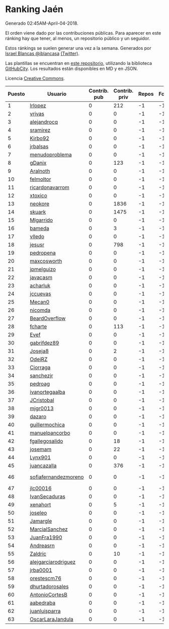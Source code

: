 # Ranking Jaén

Generado 02:45AM-April-04-2018.

El orden viene dado por las contribuciones públicas. Para aparecer en este ránking hay que tener, al menos, un repositorio público y un seguidor.

Estos ránkings se suelen generar una vez a la semana. Generados por [Israel Blancas @iblancasa](https://github.com/iblancasa/) [(Twitter)](https://twitter.com/iblancasa).

Las plantillas se encuentran en [este repositorio](https://github.com/iblancasa/GH-Spanish-Ranking), utilizando la biblioteca [GitHubCity](https://github.com/iblancasa/GitHubCity). Los resultados están disponibles en MD y en JSON.

Licencia [Creative Commons](https://creativecommons.org/licenses/by/4.0/).

| Puesto   |  Usuario  | Contrib. pub | Contrib. priv |Repos| Followers | Desde |  Avatar  |
|----------|-----------|--------------|---------------|-----|-----------|-------|----------|
|1|[lrlopez](https://github.com/lrlopez)|0|212|-1|-1||![lrlopez]()|
|2|[vrivas](https://github.com/vrivas)|0|0|-1|-1||![vrivas]()|
|3|[alejandrocq](https://github.com/alejandrocq)|0|0|-1|-1||![alejandrocq]()|
|4|[sramirez](https://github.com/sramirez)|0|0|-1|-1||![sramirez]()|
|5|[Kirbo92](https://github.com/Kirbo92)|0|0|-1|-1||![Kirbo92]()|
|6|[jrbalsas](https://github.com/jrbalsas)|0|0|-1|-1||![jrbalsas]()|
|7|[menudoproblema](https://github.com/menudoproblema)|0|0|-1|-1||![menudoproblema]()|
|8|[gDanix](https://github.com/gDanix)|0|123|-1|-1||![gDanix]()|
|9|[Aralnoth](https://github.com/Aralnoth)|0|0|-1|-1||![Aralnoth]()|
|10|[felmoltor](https://github.com/felmoltor)|0|0|-1|-1||![felmoltor]()|
|11|[ricardonavarrom](https://github.com/ricardonavarrom)|0|0|-1|-1||![ricardonavarrom]()|
|12|[xtoxico](https://github.com/xtoxico)|0|0|-1|-1||![xtoxico]()|
|13|[neokore](https://github.com/neokore)|0|1836|-1|-1||![neokore]()|
|14|[skuark](https://github.com/skuark)|0|1475|-1|-1||![skuark]()|
|15|[Mlgarrido](https://github.com/Mlgarrido)|0|0|-1|-1||![Mlgarrido]()|
|16|[bameda](https://github.com/bameda)|0|3|-1|-1||![bameda]()|
|17|[vlledo](https://github.com/vlledo)|0|0|-1|-1||![vlledo]()|
|18|[jesusr](https://github.com/jesusr)|0|798|-1|-1||![jesusr]()|
|19|[pedropena](https://github.com/pedropena)|0|0|-1|-1||![pedropena]()|
|20|[maxcosworth](https://github.com/maxcosworth)|0|0|-1|-1||![maxcosworth]()|
|21|[jpmelguizo](https://github.com/jpmelguizo)|0|0|-1|-1||![jpmelguizo]()|
|22|[javacasm](https://github.com/javacasm)|0|0|-1|-1||![javacasm]()|
|23|[acharluk](https://github.com/acharluk)|0|0|-1|-1||![acharluk]()|
|24|[jccuevas](https://github.com/jccuevas)|0|0|-1|-1||![jccuevas]()|
|25|[Mecan0](https://github.com/Mecan0)|0|0|-1|-1||![Mecan0]()|
|26|[nicomda](https://github.com/nicomda)|0|0|-1|-1||![nicomda]()|
|27|[BeardOverflow](https://github.com/BeardOverflow)|0|0|-1|-1||![BeardOverflow]()|
|28|[fcharte](https://github.com/fcharte)|0|113|-1|-1||![fcharte]()|
|29|[Evef](https://github.com/Evef)|0|0|-1|-1||![Evef]()|
|30|[gabrifdez89](https://github.com/gabrifdez89)|0|0|-1|-1||![gabrifdez89]()|
|31|[Joseja8](https://github.com/Joseja8)|0|2|-1|-1||![Joseja8]()|
|32|[OdeiRZ](https://github.com/OdeiRZ)|0|0|-1|-1||![OdeiRZ]()|
|33|[Ciorraga](https://github.com/Ciorraga)|0|0|-1|-1||![Ciorraga]()|
|34|[sanchezjr](https://github.com/sanchezjr)|0|0|-1|-1||![sanchezjr]()|
|35|[pedroag](https://github.com/pedroag)|0|0|-1|-1||![pedroag]()|
|36|[ivanortegaalba](https://github.com/ivanortegaalba)|0|0|-1|-1||![ivanortegaalba]()|
|37|[JCristobal](https://github.com/JCristobal)|0|0|-1|-1||![JCristobal]()|
|38|[mjgr0013](https://github.com/mjgr0013)|0|0|-1|-1||![mjgr0013]()|
|39|[dazaro](https://github.com/dazaro)|0|0|-1|-1||![dazaro]()|
|40|[guillermochica](https://github.com/guillermochica)|0|0|-1|-1||![guillermochica]()|
|41|[manuelpancorbo](https://github.com/manuelpancorbo)|0|0|-1|-1||![manuelpancorbo]()|
|42|[fgallegosalido](https://github.com/fgallegosalido)|0|18|-1|-1||![fgallegosalido]()|
|43|[josemam](https://github.com/josemam)|0|22|-1|-1||![josemam]()|
|44|[Lynx901](https://github.com/Lynx901)|0|0|-1|-1||![Lynx901]()|
|45|[juancazalla](https://github.com/juancazalla)|0|376|-1|-1||![juancazalla]()|
|46|[sofiafernandezmoreno](https://github.com/sofiafernandezmoreno)|0|0|-1|-1||![sofiafernandezmoreno]()|
|47|[jlc00016](https://github.com/jlc00016)|0|0|-1|-1||![jlc00016]()|
|48|[IvanSecaduras](https://github.com/IvanSecaduras)|0|0|-1|-1||![IvanSecaduras]()|
|49|[xenahort](https://github.com/xenahort)|0|5|-1|-1||![xenahort]()|
|50|[joseleo](https://github.com/joseleo)|0|0|-1|-1||![joseleo]()|
|51|[Jamargle](https://github.com/Jamargle)|0|0|-1|-1||![Jamargle]()|
|52|[MarcialSanchez](https://github.com/MarcialSanchez)|0|0|-1|-1||![MarcialSanchez]()|
|53|[JuanFra1990](https://github.com/JuanFra1990)|0|0|-1|-1||![JuanFra1990]()|
|54|[Andreasrn](https://github.com/Andreasrn)|0|0|-1|-1||![Andreasrn]()|
|55|[Zaldric](https://github.com/Zaldric)|0|10|-1|-1||![Zaldric]()|
|56|[alejgarciarodriguez](https://github.com/alejgarciarodriguez)|0|0|-1|-1||![alejgarciarodriguez]()|
|57|[jrba0001](https://github.com/jrba0001)|0|0|-1|-1||![jrba0001]()|
|58|[orestescm76](https://github.com/orestescm76)|0|0|-1|-1||![orestescm76]()|
|59|[dhurtadorosales](https://github.com/dhurtadorosales)|0|0|-1|-1||![dhurtadorosales]()|
|60|[AntonioCortesB](https://github.com/AntonioCortesB)|0|0|-1|-1||![AntonioCortesB]()|
|61|[aabedraba](https://github.com/aabedraba)|0|0|-1|-1||![aabedraba]()|
|62|[juanluisparra](https://github.com/juanluisparra)|0|0|-1|-1||![juanluisparra]()|
|63|[OscarLaraJandula](https://github.com/OscarLaraJandula)|0|0|-1|-1||![OscarLaraJandula]()|
